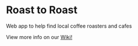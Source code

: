 # Roast to Roast

Web app to help find local coffee roasters and cafes

View more info on our [Wiki!](https://github.com/SquaredSee/roast-to-roast/wiki)
